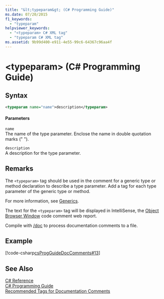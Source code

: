 ```yaml
---
title: "&lt;typeparam&gt; (C# Programming Guide)"
ms.date: 07/20/2015
f1_keywords: 
  - "typeparam"
helpviewer_keywords: 
  - "<typeparam> C# XML tag"
  - "typeparam C# XML tag"
ms.assetid: 9b99d400-e911-4e55-99c6-64367c96aa4f
---
```

# &lt;typeparam&gt; (C# Programming Guide)
## Syntax  
  
```xml  
<typeparam name="name">description</typeparam>  
```  
  
#### Parameters  
 `name`  
 The name of the type parameter. Enclose the name in double quotation marks (" ").  
  
 `description`  
 A description for the type parameter.  
  
## Remarks  
 The `<typeparam>` tag should be used in the comment for a generic type or method declaration to describe a type parameter. Add a tag for each type parameter of the generic type or method.  
  
 For more information, see [Generics](../../../csharp/programming-guide/generics/index.md).  
  
 The text for the `<typeparam>` tag will be displayed in IntelliSense, the [Object Browser Window](http://msdn.microsoft.com/library/3c7f1673-1f0d-41b1-94ca-a3dcfcb82cda) code comment web report.  
  
 Compile with [/doc](../../../csharp/language-reference/compiler-options/doc-compiler-option.md) to process documentation comments to a file.  
  
## Example  
 [!code-csharp[csProgGuideDocComments#13](../../../csharp/programming-guide/xmldoc/codesnippet/CSharp/typeparam_1.cs)]  
  
## See Also  
 [C# Reference](../../../csharp/language-reference/index.md)  
 [C# Programming Guide](../../../csharp/programming-guide/index.md)  
 [Recommended Tags for Documentation Comments](../../../csharp/programming-guide/xmldoc/recommended-tags-for-documentation-comments.md)
